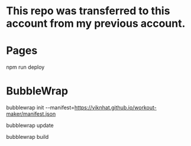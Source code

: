 # This repo was transferred to this account from my previous account.


# Pages
npm run deploy

# BubbleWrap
bubblewrap init --manifest=https://viknhat.github.io/workout-maker/manifest.json

bubblewrap update

bubblewrap build
